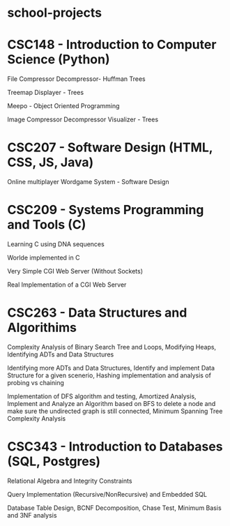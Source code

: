 # school-projects

# CSC148 - Introduction to Computer Science (Python)

File Compressor Decompressor- Huffman Trees

Treemap Displayer - Trees

Meepo - Object Oriented Programming 

Image Compressor Decompressor Visualizer - Trees 

# CSC207 - Software Design (HTML, CSS, JS, Java)
Online multiplayer Wordgame System - Software Design

# CSC209 - Systems Programming and Tools (C)
Learning C using DNA sequences

Worlde implemented in C

Very Simple CGI Web Server (Without Sockets)

Real Implementation of a CGI Web Server

# CSC263 - Data Structures and Algorithims
Complexity Analysis of Binary Search Tree and Loops, Modifying Heaps, Identifying ADTs and Data Structures

Identifying more ADTs and Data Structures, Identify and implement Data Structure for a given scenerio, Hashing implementation and analysis of probing vs chaining

Implementation of DFS algorithm and testing, Amortized Analysis, Implement and Analyze an Algorithm based on BFS to delete a node and make sure the undirected graph is still connected, Minimum Spanning Tree Complexity Analysis

# CSC343 - Introduction to Databases (SQL, Postgres)
Relational Algebra and Integrity Constraints

Query Implementation (Recursive/NonRecursive) and Embedded SQL

Database Table Design, BCNF Decomposition, Chase Test, Minimum Basis and 3NF analysis

